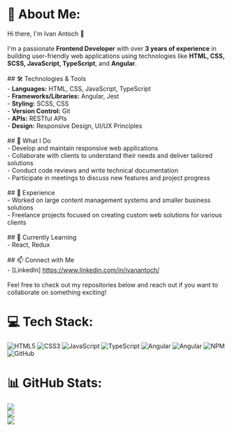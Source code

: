 # 💫 About Me:
 Hi there, I'm  Ivan Antoch 👋<br><br>I'm a passionate **Frontend Developer** with over **3 years of experience** in building user-friendly web applications using technologies like **HTML, CSS, SCSS, JavaScript, TypeScript**, and **Angular**.<br><br>## 🛠️ Technologies & Tools<br>- **Languages:** HTML, CSS, JavaScript, TypeScript<br>- **Frameworks/Libraries:** Angular, Jest<br>- **Styling:** SCSS, CSS<br>- **Version Control:** Git<br>- **APIs:** RESTful APIs<br>- **Design:** Responsive Design, UI/UX Principles<br><br>## 🌟 What I Do<br>- Develop and maintain responsive web applications<br>- Collaborate with clients to understand their needs and deliver tailored solutions<br>- Conduct code reviews and write technical documentation<br>- Participate in meetings to discuss new features and project progress<br><br>## 💼 Experience<br>- Worked on large content management systems and smaller business solutions<br>- Freelance projects focused on creating custom web solutions for various clients<br><br>## 🌱 Currently Learning<br>- React, Redux<br><br>## 📫 Connect with Me<br>- [LinkedIn] https://www.linkedin.com/in/ivanantoch/<br><br>Feel free to check out my repositories below and reach out if you want to collaborate on something exciting!<br>


# 💻 Tech Stack:
![HTML5](https://img.shields.io/badge/html5-%23E34F26.svg?style=for-the-badge&logo=html5&logoColor=white) ![CSS3](https://img.shields.io/badge/css3-%231572B6.svg?style=for-the-badge&logo=css3&logoColor=white) ![JavaScript](https://img.shields.io/badge/javascript-%23323330.svg?style=for-the-badge&logo=javascript&logoColor=%23F7DF1E) ![TypeScript](https://img.shields.io/badge/typescript-%23007ACC.svg?style=for-the-badge&logo=typescript&logoColor=white) ![Angular](https://img.shields.io/badge/angular-%23DD0031.svg?style=for-the-badge&logo=angular&logoColor=white) ![Angular](https://img.shields.io/badge/angular-%23DD0031.svg?style=for-the-badge&logo=angular&logoColor=white) ![NPM](https://img.shields.io/badge/NPM-%23CB3837.svg?style=for-the-badge&logo=npm&logoColor=white) ![GitHub](https://img.shields.io/badge/github-%23121011.svg?style=for-the-badge&logo=github&logoColor=white)
# 📊 GitHub Stats:
![](https://github-readme-stats.vercel.app/api?username=iantoch&theme=dark&hide_border=false&include_all_commits=true&count_private=true)<br/>
![](https://github-readme-streak-stats.herokuapp.com/?user=iantoch&theme=dark&hide_border=false)<br/>
![](https://github-readme-stats.vercel.app/api/top-langs/?username=iantoch&theme=dark&hide_border=false&include_all_commits=true&count_private=true&layout=compact)
